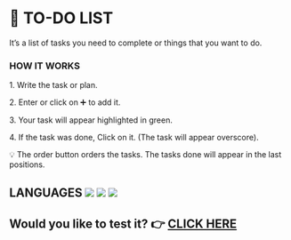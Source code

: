 <h1>
 📝 TO-DO LIST 
</h1>
<p>
  It’s a list of tasks you need to complete or things that you want to do. 
</p>
<p></p>
<h3>
  HOW IT WORKS
</h3>
<p> 1. Write the task or plan.</p>
<p> 2. Enter or click on ➕ to add it.</p>
<p> 3. Your task will appear highlighted in green.</p>
<p> 4. If the task was done, Click on it. (The task will appear overscore).</p>
<p>
  💡 The order button orders the tasks. The tasks done will appear in the last positions.
</p>

<h2>
  LANGUAGES <img src="https://img.shields.io/badge/HTML5-E34F26?style=for-the-badge&logo=html5&logoColor=white"> <img src="https://img.shields.io/badge/CSS3-1572B6?style=for-the-badge&logo=css3&logoColor=white"> 
  <img src="https://img.shields.io/badge/JavaScript-F7DF1E?style=for-the-badge&logo=javascript&logoColor=black">
</h2>

<h2>
  Would you like to test it? 👉 <a target="_blank" href="https://linalozz.github.io/LinaLozano/todolist.html">CLICK HERE</a></p>
</h2>
